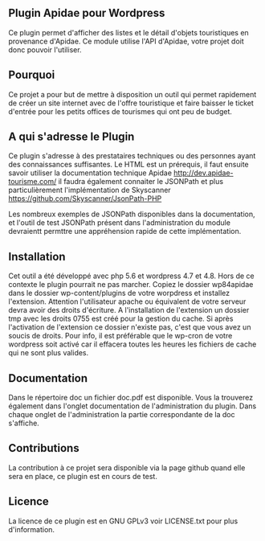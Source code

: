 ## Plugin Apidae pour Wordpress

Ce plugin permet d'afficher des listes et le détail d'objets touristiques en provenance d'Apidae. Ce module utilise l'API d'Apidae, votre projet doit donc pouvoir l'utiliser. 

## Pourquoi

Ce projet a pour but de mettre à disposition un outil qui permet rapidement de créer un site internet avec de l'offre touristique et faire baisser le ticket d'entrée pour les petits offices de tourismes qui ont peu de budget.

## A qui s'adresse le Plugin

Ce plugin s'adresse à des prestataires techniques ou des personnes ayant des connaissances suffisantes. Le HTML est un prérequis, il faut ensuite savoir utiliser la documentation technique Apidae http://dev.apidae-tourisme.com/ il faudra également connaiter le JSONPath et plus particulièrement l'implémentation de Skyscanner https://github.com/Skyscanner/JsonPath-PHP

Les nombreux exemples de JSONPath disponibles dans la documentation, et l'outil de test JSONPath présent dans l'administration  du module devraientt permttre une appréhension rapide de cette implémentation.

## Installation

Cet outil a été développé avec php 5.6 et wordpress 4.7 et 4.8. Hors de ce contexte le plugin pourrait ne pas marcher.
Copiez le dossier wp84apidae dans le dossier wp-content/plugins de votre worpdress et installez l'extension. Attention l'utilisateur apache ou équivalent de votre serveur devra avoir des droits d'écriture. A l'installation de l'extension un dossier tmp avec les droits 0755 est créé pour la gestion du cache. Si après l'activation de l'extension ce dossier n'existe pas, c'est que vous avez un soucis de droits. Pour info, il est préférable que le wp-cron de votre wordpress soit activé car il effacera toutes les heures les fichiers de cache qui ne sont plus valides.

## Documentation

Dans le répertoire doc un fichier doc.pdf est disponible. Vous la trouverez également dans l'onglet documentation de l'administration du plugin. Dans chaque onglet de l'administration la partie correspondante de la doc s'affiche.

## Contributions

La contribution à ce projet sera disponible via la page github quand elle sera en place, ce plugin est en cours de test.

## Licence

La licence de ce plugin est en GNU GPLv3 voir LICENSE.txt pour plus d'information.